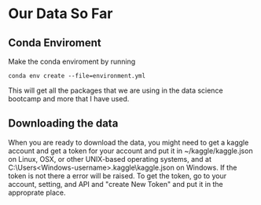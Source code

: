 # Our Data So Far


## Conda Enviroment
Make the conda enviroment by running
```console
conda env create --file=environment.yml
```

This will get all the packages that we are using in the data science bootcamp and more that I have used.

## Downloading the data
When you are ready to download the data, you might need to get a kaggle account and get a token for your account and put it in ~/kaggle/kaggle.json on Linux, OSX, or other UNIX-based operating systems, and at C:\Users\<Windows-username>\.kaggle\kaggle.json on Windows.  If the token is not there a error will be raised.  To get the token, go to your account, setting, and API and "create New Token" and put it in the approprate place.  


